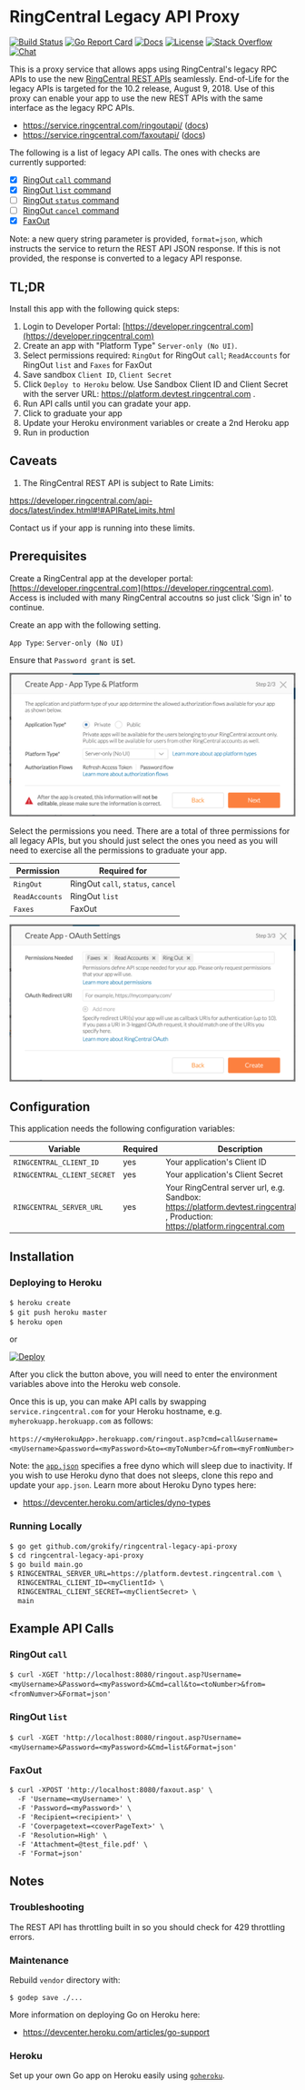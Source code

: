 RingCentral Legacy API Proxy
============================

[![Build Status][build-status-svg]][build-status-link]
[![Go Report Card][goreport-svg]][goreport-link]
[![Docs][docs-godoc-svg]][docs-godoc-link]
[![License][license-svg]][license-link]
[![Stack Overflow][stackoverflow-svg]][stackoverflow-url]
[![Chat][chat-svg]][chat-url]

 [build-status-svg]: https://api.travis-ci.org/grokify/ringcentral-legacy-api-proxy.svg?branch=master
 [build-status-link]: https://travis-ci.org/grokify/ringcentral-legacy-api-proxy
 [goreport-svg]: https://goreportcard.com/badge/github.com/grokify/ringcentral-legacy-api-proxy
 [goreport-link]: https://goreportcard.com/report/github.com/grokify/ringcentral-legacy-api-proxy
 [docs-godoc-svg]: https://img.shields.io/badge/docs-godoc-blue.svg
 [docs-godoc-link]: https://godoc.org/github.com/grokify/ringcentral-legacy-api-proxy
 [license-svg]: https://img.shields.io/badge/license-MIT-blue.svg
 [license-link]: https://github.com/grokify/ringcentral-legacy-api-proxy/blob/master/LICENSE
 [chat-svg]: https://img.shields.io/badge/chat-on%20glip-orange.svg
 [chat-url]: https://glipped.herokuapp.com/
 [stackoverflow-svg]: https://img.shields.io/badge/stack%20overflow-ringcentral-orange.svg
 [stackoverflow-url]: https://stackoverflow.com/questions/tagged/ringcentral

This is a proxy service that allows apps using RingCentral's legacy RPC APIs to use the new [RingCentral REST APIs](https://developer.ringcentral.com) seamlessly. End-of-Life for the legacy APIs is targeted for the 10.2 release, August 9, 2018. Use of this proxy can enable your app to use the new REST APIs with the same interface as the legacy RPC APIs.

* https://service.ringcentral.com/ringoutapi/ ([docs](https://grokify.github.io/ringcentral-legacy-api-proxy/ringoutapi.html))
* https://service.ringcentral.com/faxoutapi/ ([docs](https://grokify.github.io/ringcentral-legacy-api-proxy/faxoutapi.html))

The following is a list of legacy API calls. The ones with checks are currently supported:

* [x] [RingOut `call` command](https://grokify.github.io/ringcentral-legacy-api-proxy/ringoutapi.html#call)
* [x] [RingOut `list` command](https://grokify.github.io/ringcentral-legacy-api-proxy/ringoutapi.html#list)
* [ ] [RingOut `status` command](https://grokify.github.io/ringcentral-legacy-api-proxy/ringoutapi.html#status)
* [ ] [RingOut `cancel` command](https://grokify.github.io/ringcentral-legacy-api-proxy/ringoutapi.html#cancel)
* [x] [FaxOut](https://grokify.github.io/ringcentral-legacy-api-proxy/faxoutapi.html)

Note: a new query string parameter is provided, `format=json`, which instructs the service to return the REST API JSON response. If this is not provided, the response is converted to a legacy API response.

## TL;DR

Install this app with the following quick steps:

1. Login to Developer Portal: [https://developer.ringcentral.com](https://developer.ringcentral.com)
1. Create an app with "Platform Type" `Server-only (No UI)`.
1. Select permissions required: `RingOut` for RingOut `call`; `ReadAccounts` for RingOut `list` and `Faxes` for FaxOut
1. Save sandbox `Client ID`, `Client Secret`
1. Click `Deploy to Heroku` below. Use Sandbox Client ID and Client Secret with the server URL: https://platform.devtest.ringcentral.com .
1. Run API calls until you can gradate your app.
1. Click to graduate your app
1. Update your Heroku environment variables or create a 2nd Heroku app
1. Run in production

## Caveats

1. The RingCentral REST API is subject to Rate Limits:

https://developer.ringcentral.com/api-docs/latest/index.html#!#APIRateLimits.html

Contact us if your app is running into these limits.

## Prerequisites

Create a RingCentral app at the developer portal: [https://developer.ringcentral.com](https://developer.ringcentral.com). Access is included with many RingCentral accoutns so just click 'Sign in' to continue.

Create an app with the following setting.

`App Type`: `Server-only (No UI)`

Ensure that `Password grant` is set.

![](docs/images/legacy_create-app_app-platform-type.png "")

Select the permissions you need. There are a total of three permissions for all legacy APIs, but you should just select the ones you need as you will need to exercise all the permissions to graduate your app.

| Permission | Required for |
|------------|--------------|
| `RingOut` | RingOut `call`, `status`, `cancel` |
| `ReadAccounts` | RingOut `list` |
| `Faxes` | FaxOut |

![](docs/images/legacy_create-app_permissions.png "")

## Configuration

This application needs the following configuration variables:

| Variable | Required | Description |
|----------|----------|-------------|
| `RINGCENTRAL_CLIENT_ID` | yes | Your application's Client ID |
| `RINGCENTRAL_CLIENT_SECRET` | yes | Your application's Client Secret |
| `RINGCENTRAL_SERVER_URL` | yes | Your RingCentral server url, e.g. Sandbox: https://platform.devtest.ringcentral.com , Production: https://platform.ringcentral.com |

## Installation

### Deploying to Heroku

```sh
$ heroku create
$ git push heroku master
$ heroku open
```

or

[![Deploy](https://www.herokucdn.com/deploy/button.png)](https://heroku.com/deploy)

After you click the button above, you will need to enter the environment variables above into the Heroku web console.

Once this is up, you can make API calls by swapping `service.ringcentral.com` for your Heroku hostname, e.g. `myherokuapp.herokuapp.com` as follows:

`https://<myHerokuApp>.herokuapp.com/ringout.asp?cmd=call&username=<myUsername>&password=<myPassword>&to=<myToNumber>&from=<myFromNumber>`

Note: the [`app.json`](https://github.com/grokify/ringcentral-legacy-api-proxy/blob/master/app.json#L17) specifies a free dyno which will sleep due to inactivity. If you wish to use Heroku dyno that does not sleeps, clone this repo and update your `app.json`. Learn more about Heroku Dyno types here:

* https://devcenter.heroku.com/articles/dyno-types

### Running Locally

```
$ go get github.com/grokify/ringcentral-legacy-api-proxy
$ cd ringcentral-legacy-api-proxy
$ go build main.go
$ RINGCENTRAL_SERVER_URL=https://platform.devtest.ringcentral.com \
  RINGCENTRAL_CLIENT_ID=<myClientId> \
  RINGCENTRAL_CLIENT_SECRET=<myClientSecret> \
  main
```

## Example API Calls

### RingOut `call`

`$ curl -XGET 'http://localhost:8080/ringout.asp?Username=<myUsername>&Password=<myPassword>&Cmd=call&to=<toNumber>&from=<fromNumver>&Format=json'`

### RingOut `list`

`$ curl -XGET 'http://localhost:8080/ringout.asp?Username=<myUsername>&Password=<myPassword>&Cmd=list&Format=json'`

### FaxOut

```
$ curl -XPOST 'http://localhost:8080/faxout.asp' \
  -F 'Username=<myUsername>' \
  -F 'Password=<myPassword>' \
  -F 'Recipient=<recipient>' \
  -F 'Coverpagetext=<coverPageText>' \
  -F 'Resolution=High' \
  -F 'Attachment=@test_file.pdf' \
  -F 'Format=json'
```

## Notes

### Troubleshooting

The REST API has throttling built in so you should check for 429 throttling errors.

### Maintenance

Rebuild `vendor` directory with:

```
$ godep save ./...
```

More information on deploying Go on Heroku here:

* https://devcenter.heroku.com/articles/go-support

### Heroku

Set up your own Go app on Heroku easily using [`goheroku`](https://github.com/grokify/goheroku).